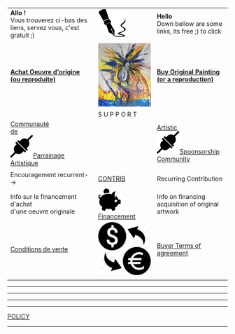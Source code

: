 
|       |       |       |
|  ---  |  ---  |  ---  |
|  **Allo !** <br>Vous trouverez ci-bas des liens, servez vous, c'est gratuit ;)     |   ![](./img/ico/fountain-pen-close-up-64px.png)    |    **Hello** <br>Down bellow are some links, its free ;) to click   |
|       |       |       |
|    **[Achat Oeuvre d'origine <br>(ou reproduite)](https://www.artpal.com/jgisabelleart)**|  [![](./img/ap_articol_no_01__20x24__220320__tn.jpg)](https://www.artpal.com/jgisabelleart)     |   **[Buy Original Painting <br>(or a reproduction)](https://www.artpal.com/jgisabelleart)**     |
|       |  S U P P O R T     |       |
|    [Communauté  <br>de <br>![](./img/ico/connected-52.png)Parrainage Artistique](https://www.patreon.com/jgisabelleart)    |       |    [Artistic <br>![](./img/ico/connected-52.png)Spoonsorship Community](https://www.patreon.com/jgisabelleart)    |
|       |       |       |
|  Encouragement recurrent-->     |    [CONTRIB](contrib)   | Recurring Contribution       |
|Info sur le financement d'achat <br>d'une oeuvre originale |   [![](./img/ico/icons8-money-box-52.png)Financement](financement)    | Info on financing acquisition of original artwork      |
|  [Conditions de vente](conditionsacheteurs)     |  ![](./img/ico/currency-exchange-128.png)     | [Buyer Terms of agreement](conditionsacheteurs-en)       |
|       |       |       |


----


----
<!-- 
  ![](./img/ico/dotted-map-blue.png) -->
  

<!-- ### I am presently working in developping my style using various AI I trained.

#### here is one of my creation made from a Dali's inspiration : 

[![](0050_untitled_1937__us33_sdw_v02_1111x___150k_sdw_v02_2100x___135k__mtn.jpg)](0050_untitled_1937__us33_sdw_v02_1111x___150k_sdw_v02_2100x___135k.jpg) -->


<!-- Global site tag (gtag.js) - Google Analytics -->
<script async src="https://www.googletagmanager.com/gtag/js?id=G-KN1XRLTTQ0"></script>
<script>
  window.dataLayer = window.dataLayer || [];
  function gtag(){dataLayer.push(arguments);}
  gtag('js', new Date());

  gtag('config', 'G-KN1XRLTTQ0');
</script>

----


<script src="https://app.enzuzo.com/apps/enzuzo/static/js/__enzuzo-cookiebar.js?uuid=83eade62-b589-11ec-a58f-3be5ea4fa33c"></script>

<!-- Edit : https://app.enzuzo.com/settings/cookiebar -->

----

[POLICY](policy/index.md)

----


  
  
  
  
  
  
  
  
  
  
  
  
  
  
  
  


<!-- 
[test-CRM](test-crm.html) | [test-SaleIQ](test-saleiq.html) -->
